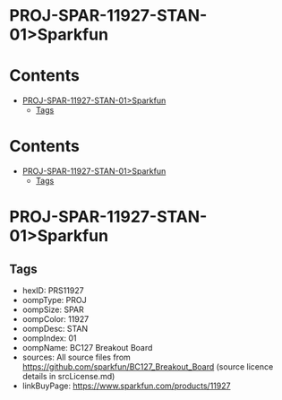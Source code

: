 
PROJ-SPAR-11927-STAN-01>Sparkfun
================================

Contents
========

* [PROJ-SPAR-11927-STAN-01>Sparkfun](#proj-spar-11927-stan-01sparkfun)
	* [Tags](#tags)

Contents
========

* [PROJ-SPAR-11927-STAN-01>Sparkfun](#proj-spar-11927-stan-01sparkfun)
	* [Tags](#tags)

# PROJ-SPAR-11927-STAN-01>Sparkfun

## Tags

- hexID: PRS11927
- oompType: PROJ
- oompSize: SPAR
- oompColor: 11927
- oompDesc: STAN
- oompIndex: 01
- oompName: BC127 Breakout Board
- sources: All source files from https://github.com/sparkfun/BC127_Breakout_Board (source licence details in srcLicense.md)
- linkBuyPage: https://www.sparkfun.com/products/11927
